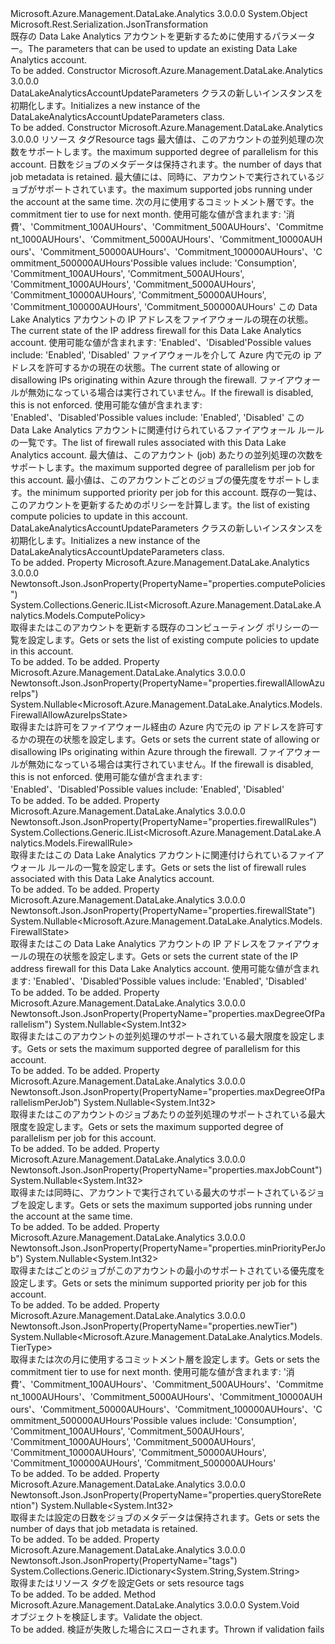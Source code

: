 <Type Name="DataLakeAnalyticsAccountUpdateParameters" FullName="Microsoft.Azure.Management.DataLake.Analytics.Models.DataLakeAnalyticsAccountUpdateParameters">
  <TypeSignature Language="C#" Value="public class DataLakeAnalyticsAccountUpdateParameters" />
  <TypeSignature Language="ILAsm" Value=".class public auto ansi beforefieldinit DataLakeAnalyticsAccountUpdateParameters extends System.Object" />
  <TypeSignature Language="DocId" Value="T:Microsoft.Azure.Management.DataLake.Analytics.Models.DataLakeAnalyticsAccountUpdateParameters" />
  <TypeSignature Language="VB.NET" Value="Public Class DataLakeAnalyticsAccountUpdateParameters" />
  <TypeSignature Language="F#" Value="type DataLakeAnalyticsAccountUpdateParameters = class" />
  <AssemblyInfo>
    <AssemblyName>Microsoft.Azure.Management.DataLake.Analytics</AssemblyName>
    <AssemblyVersion>3.0.0.0</AssemblyVersion>
  </AssemblyInfo>
  <Base>
    <BaseTypeName>System.Object</BaseTypeName>
  </Base>
  <Interfaces />
  <Attributes>
    <Attribute>
      <AttributeName>Microsoft.Rest.Serialization.JsonTransformation</AttributeName>
    </Attribute>
  </Attributes>
  <Docs>
    <summary>
            <span data-ttu-id="1268e-101">既存の Data Lake Analytics アカウントを更新するために使用するパラメーター。</span><span class="sxs-lookup"><span data-stu-id="1268e-101">The parameters that can be used to update an existing Data Lake Analytics account.</span></span>
            </summary>
    <remarks>To be added.</remarks>
  </Docs>
  <Members>
    <Member MemberName=".ctor">
      <MemberSignature Language="C#" Value="public DataLakeAnalyticsAccountUpdateParameters ();" />
      <MemberSignature Language="ILAsm" Value=".method public hidebysig specialname rtspecialname instance void .ctor() cil managed" />
      <MemberSignature Language="DocId" Value="M:Microsoft.Azure.Management.DataLake.Analytics.Models.DataLakeAnalyticsAccountUpdateParameters.#ctor" />
      <MemberSignature Language="VB.NET" Value="Public Sub New ()" />
      <MemberType>Constructor</MemberType>
      <AssemblyInfo>
        <AssemblyName>Microsoft.Azure.Management.DataLake.Analytics</AssemblyName>
        <AssemblyVersion>3.0.0.0</AssemblyVersion>
      </AssemblyInfo>
      <Parameters />
      <Docs>
        <summary>
            <span data-ttu-id="1268e-102">DataLakeAnalyticsAccountUpdateParameters クラスの新しいインスタンスを初期化します。</span><span class="sxs-lookup"><span data-stu-id="1268e-102">Initializes a new instance of the DataLakeAnalyticsAccountUpdateParameters class.</span></span>
            </summary>
        <remarks>To be added.</remarks>
      </Docs>
    </Member>
    <Member MemberName=".ctor">
      <MemberSignature Language="C#" Value="public DataLakeAnalyticsAccountUpdateParameters (System.Collections.Generic.IDictionary&lt;string,string&gt; tags = null, Nullable&lt;int&gt; maxDegreeOfParallelism = null, Nullable&lt;int&gt; queryStoreRetention = null, Nullable&lt;int&gt; maxJobCount = null, Nullable&lt;Microsoft.Azure.Management.DataLake.Analytics.Models.TierType&gt; newTier = null, Nullable&lt;Microsoft.Azure.Management.DataLake.Analytics.Models.FirewallState&gt; firewallState = null, Nullable&lt;Microsoft.Azure.Management.DataLake.Analytics.Models.FirewallAllowAzureIpsState&gt; firewallAllowAzureIps = null, System.Collections.Generic.IList&lt;Microsoft.Azure.Management.DataLake.Analytics.Models.FirewallRule&gt; firewallRules = null, Nullable&lt;int&gt; maxDegreeOfParallelismPerJob = null, Nullable&lt;int&gt; minPriorityPerJob = null, System.Collections.Generic.IList&lt;Microsoft.Azure.Management.DataLake.Analytics.Models.ComputePolicy&gt; computePolicies = null);" />
      <MemberSignature Language="ILAsm" Value=".method public hidebysig specialname rtspecialname instance void .ctor(class System.Collections.Generic.IDictionary`2&lt;string, string&gt; tags, valuetype System.Nullable`1&lt;int32&gt; maxDegreeOfParallelism, valuetype System.Nullable`1&lt;int32&gt; queryStoreRetention, valuetype System.Nullable`1&lt;int32&gt; maxJobCount, valuetype System.Nullable`1&lt;valuetype Microsoft.Azure.Management.DataLake.Analytics.Models.TierType&gt; newTier, valuetype System.Nullable`1&lt;valuetype Microsoft.Azure.Management.DataLake.Analytics.Models.FirewallState&gt; firewallState, valuetype System.Nullable`1&lt;valuetype Microsoft.Azure.Management.DataLake.Analytics.Models.FirewallAllowAzureIpsState&gt; firewallAllowAzureIps, class System.Collections.Generic.IList`1&lt;class Microsoft.Azure.Management.DataLake.Analytics.Models.FirewallRule&gt; firewallRules, valuetype System.Nullable`1&lt;int32&gt; maxDegreeOfParallelismPerJob, valuetype System.Nullable`1&lt;int32&gt; minPriorityPerJob, class System.Collections.Generic.IList`1&lt;class Microsoft.Azure.Management.DataLake.Analytics.Models.ComputePolicy&gt; computePolicies) cil managed" />
      <MemberSignature Language="DocId" Value="M:Microsoft.Azure.Management.DataLake.Analytics.Models.DataLakeAnalyticsAccountUpdateParameters.#ctor(System.Collections.Generic.IDictionary{System.String,System.String},System.Nullable{System.Int32},System.Nullable{System.Int32},System.Nullable{System.Int32},System.Nullable{Microsoft.Azure.Management.DataLake.Analytics.Models.TierType},System.Nullable{Microsoft.Azure.Management.DataLake.Analytics.Models.FirewallState},System.Nullable{Microsoft.Azure.Management.DataLake.Analytics.Models.FirewallAllowAzureIpsState},System.Collections.Generic.IList{Microsoft.Azure.Management.DataLake.Analytics.Models.FirewallRule},System.Nullable{System.Int32},System.Nullable{System.Int32},System.Collections.Generic.IList{Microsoft.Azure.Management.DataLake.Analytics.Models.ComputePolicy})" />
      <MemberSignature Language="VB.NET" Value="Public Sub New (Optional tags As IDictionary(Of String, String) = null, Optional maxDegreeOfParallelism As Nullable(Of Integer) = null, Optional queryStoreRetention As Nullable(Of Integer) = null, Optional maxJobCount As Nullable(Of Integer) = null, Optional newTier As Nullable(Of TierType) = null, Optional firewallState As Nullable(Of FirewallState) = null, Optional firewallAllowAzureIps As Nullable(Of FirewallAllowAzureIpsState) = null, Optional firewallRules As IList(Of FirewallRule) = null, Optional maxDegreeOfParallelismPerJob As Nullable(Of Integer) = null, Optional minPriorityPerJob As Nullable(Of Integer) = null, Optional computePolicies As IList(Of ComputePolicy) = null)" />
      <MemberSignature Language="F#" Value="new Microsoft.Azure.Management.DataLake.Analytics.Models.DataLakeAnalyticsAccountUpdateParameters : System.Collections.Generic.IDictionary&lt;string, string&gt; * Nullable&lt;int&gt; * Nullable&lt;int&gt; * Nullable&lt;int&gt; * Nullable&lt;Microsoft.Azure.Management.DataLake.Analytics.Models.TierType&gt; * Nullable&lt;Microsoft.Azure.Management.DataLake.Analytics.Models.FirewallState&gt; * Nullable&lt;Microsoft.Azure.Management.DataLake.Analytics.Models.FirewallAllowAzureIpsState&gt; * System.Collections.Generic.IList&lt;Microsoft.Azure.Management.DataLake.Analytics.Models.FirewallRule&gt; * Nullable&lt;int&gt; * Nullable&lt;int&gt; * System.Collections.Generic.IList&lt;Microsoft.Azure.Management.DataLake.Analytics.Models.ComputePolicy&gt; -&gt; Microsoft.Azure.Management.DataLake.Analytics.Models.DataLakeAnalyticsAccountUpdateParameters" Usage="new Microsoft.Azure.Management.DataLake.Analytics.Models.DataLakeAnalyticsAccountUpdateParameters (tags, maxDegreeOfParallelism, queryStoreRetention, maxJobCount, newTier, firewallState, firewallAllowAzureIps, firewallRules, maxDegreeOfParallelismPerJob, minPriorityPerJob, computePolicies)" />
      <MemberType>Constructor</MemberType>
      <AssemblyInfo>
        <AssemblyName>Microsoft.Azure.Management.DataLake.Analytics</AssemblyName>
        <AssemblyVersion>3.0.0.0</AssemblyVersion>
      </AssemblyInfo>
      <Parameters>
        <Parameter Name="tags" Type="System.Collections.Generic.IDictionary&lt;System.String,System.String&gt;" />
        <Parameter Name="maxDegreeOfParallelism" Type="System.Nullable&lt;System.Int32&gt;" />
        <Parameter Name="queryStoreRetention" Type="System.Nullable&lt;System.Int32&gt;" />
        <Parameter Name="maxJobCount" Type="System.Nullable&lt;System.Int32&gt;" />
        <Parameter Name="newTier" Type="System.Nullable&lt;Microsoft.Azure.Management.DataLake.Analytics.Models.TierType&gt;" />
        <Parameter Name="firewallState" Type="System.Nullable&lt;Microsoft.Azure.Management.DataLake.Analytics.Models.FirewallState&gt;" />
        <Parameter Name="firewallAllowAzureIps" Type="System.Nullable&lt;Microsoft.Azure.Management.DataLake.Analytics.Models.FirewallAllowAzureIpsState&gt;" />
        <Parameter Name="firewallRules" Type="System.Collections.Generic.IList&lt;Microsoft.Azure.Management.DataLake.Analytics.Models.FirewallRule&gt;" />
        <Parameter Name="maxDegreeOfParallelismPerJob" Type="System.Nullable&lt;System.Int32&gt;" />
        <Parameter Name="minPriorityPerJob" Type="System.Nullable&lt;System.Int32&gt;" />
        <Parameter Name="computePolicies" Type="System.Collections.Generic.IList&lt;Microsoft.Azure.Management.DataLake.Analytics.Models.ComputePolicy&gt;" />
      </Parameters>
      <Docs>
        <param name="tags"><span data-ttu-id="1268e-103">リソース タグ</span><span class="sxs-lookup"><span data-stu-id="1268e-103">Resource tags</span></span></param>
        <param name="maxDegreeOfParallelism"><span data-ttu-id="1268e-104">最大値は、このアカウントの並列処理の次数をサポートします。</span><span class="sxs-lookup"><span data-stu-id="1268e-104">the maximum supported degree of parallelism for this account.</span></span></param>
        <param name="queryStoreRetention"><span data-ttu-id="1268e-105">日数をジョブのメタデータは保持されます。</span><span class="sxs-lookup"><span data-stu-id="1268e-105">the number of days that job metadata is retained.</span></span></param>
        <param name="maxJobCount"><span data-ttu-id="1268e-106">最大値には、同時に、アカウントで実行されているジョブがサポートされています。</span><span class="sxs-lookup"><span data-stu-id="1268e-106">the maximum supported jobs running under the account at the same time.</span></span></param>
        <param name="newTier"><span data-ttu-id="1268e-107">次の月に使用するコミットメント層です。</span><span class="sxs-lookup"><span data-stu-id="1268e-107">the commitment tier to use for next month.</span></span>
            <span data-ttu-id="1268e-108">使用可能な値が含まれます: '消費'、'Commitment_100AUHours'、'Commitment_500AUHours'、'Commitment_1000AUHours'、'Commitment_5000AUHours'、'Commitment_10000AUHours'、'Commitment_50000AUHours'、'Commitment_100000AUHours'、'Commitment_500000AUHours'</span><span class="sxs-lookup"><span data-stu-id="1268e-108">Possible values include: 'Consumption', 'Commitment_100AUHours', 'Commitment_500AUHours', 'Commitment_1000AUHours', 'Commitment_5000AUHours', 'Commitment_10000AUHours', 'Commitment_50000AUHours', 'Commitment_100000AUHours', 'Commitment_500000AUHours'</span></span></param>
        <param name="firewallState"><span data-ttu-id="1268e-109">この Data Lake Analytics アカウントの IP アドレスをファイアウォールの現在の状態。</span><span class="sxs-lookup"><span data-stu-id="1268e-109">The current state of the IP address firewall for this Data Lake Analytics account.</span></span> <span data-ttu-id="1268e-110">使用可能な値が含まれます: 'Enabled'、'Disabled'</span><span class="sxs-lookup"><span data-stu-id="1268e-110">Possible values include: 'Enabled', 'Disabled'</span></span></param>
        <param name="firewallAllowAzureIps"><span data-ttu-id="1268e-111">ファイアウォールを介して Azure 内で元の ip アドレスを許可するかの現在の状態。</span><span class="sxs-lookup"><span data-stu-id="1268e-111">The current state of allowing or disallowing IPs originating within Azure through the firewall.</span></span>
            <span data-ttu-id="1268e-112">ファイアウォールが無効になっている場合は実行されていません。</span><span class="sxs-lookup"><span data-stu-id="1268e-112">If the firewall is disabled, this is not enforced.</span></span> <span data-ttu-id="1268e-113">使用可能な値が含まれます: 'Enabled'、'Disabled'</span><span class="sxs-lookup"><span data-stu-id="1268e-113">Possible values include: 'Enabled', 'Disabled'</span></span></param>
        <param name="firewallRules"><span data-ttu-id="1268e-114">この Data Lake Analytics アカウントに関連付けられているファイアウォール ルールの一覧です。</span><span class="sxs-lookup"><span data-stu-id="1268e-114">The list of firewall rules associated with this Data Lake Analytics account.</span></span></param>
        <param name="maxDegreeOfParallelismPerJob"><span data-ttu-id="1268e-115">最大値は、このアカウント (job) あたりの並列処理の次数をサポートします。</span><span class="sxs-lookup"><span data-stu-id="1268e-115">the maximum supported degree of parallelism per job for this account.</span></span></param>
        <param name="minPriorityPerJob"><span data-ttu-id="1268e-116">最小値は、このアカウントごとのジョブの優先度をサポートします。</span><span class="sxs-lookup"><span data-stu-id="1268e-116">the minimum supported priority per job for this account.</span></span></param>
        <param name="computePolicies"><span data-ttu-id="1268e-117">既存の一覧は、このアカウントを更新するためのポリシーを計算します。</span><span class="sxs-lookup"><span data-stu-id="1268e-117">the list of existing compute policies to update in this account.</span></span></param>
        <summary>
            <span data-ttu-id="1268e-118">DataLakeAnalyticsAccountUpdateParameters クラスの新しいインスタンスを初期化します。</span><span class="sxs-lookup"><span data-stu-id="1268e-118">Initializes a new instance of the DataLakeAnalyticsAccountUpdateParameters class.</span></span>
            </summary>
        <remarks>To be added.</remarks>
      </Docs>
    </Member>
    <Member MemberName="ComputePolicies">
      <MemberSignature Language="C#" Value="public System.Collections.Generic.IList&lt;Microsoft.Azure.Management.DataLake.Analytics.Models.ComputePolicy&gt; ComputePolicies { get; set; }" />
      <MemberSignature Language="ILAsm" Value=".property instance class System.Collections.Generic.IList`1&lt;class Microsoft.Azure.Management.DataLake.Analytics.Models.ComputePolicy&gt; ComputePolicies" />
      <MemberSignature Language="DocId" Value="P:Microsoft.Azure.Management.DataLake.Analytics.Models.DataLakeAnalyticsAccountUpdateParameters.ComputePolicies" />
      <MemberSignature Language="VB.NET" Value="Public Property ComputePolicies As IList(Of ComputePolicy)" />
      <MemberSignature Language="F#" Value="member this.ComputePolicies : System.Collections.Generic.IList&lt;Microsoft.Azure.Management.DataLake.Analytics.Models.ComputePolicy&gt; with get, set" Usage="Microsoft.Azure.Management.DataLake.Analytics.Models.DataLakeAnalyticsAccountUpdateParameters.ComputePolicies" />
      <MemberType>Property</MemberType>
      <AssemblyInfo>
        <AssemblyName>Microsoft.Azure.Management.DataLake.Analytics</AssemblyName>
        <AssemblyVersion>3.0.0.0</AssemblyVersion>
      </AssemblyInfo>
      <Attributes>
        <Attribute>
          <AttributeName>Newtonsoft.Json.JsonProperty(PropertyName="properties.computePolicies")</AttributeName>
        </Attribute>
      </Attributes>
      <ReturnValue>
        <ReturnType>System.Collections.Generic.IList&lt;Microsoft.Azure.Management.DataLake.Analytics.Models.ComputePolicy&gt;</ReturnType>
      </ReturnValue>
      <Docs>
        <summary>
            <span data-ttu-id="1268e-119">取得またはこのアカウントを更新する既存のコンピューティング ポリシーの一覧を設定します。</span><span class="sxs-lookup"><span data-stu-id="1268e-119">Gets or sets the list of existing compute policies to update in this account.</span></span>
            </summary>
        <value>To be added.</value>
        <remarks>To be added.</remarks>
      </Docs>
    </Member>
    <Member MemberName="FirewallAllowAzureIps">
      <MemberSignature Language="C#" Value="public Nullable&lt;Microsoft.Azure.Management.DataLake.Analytics.Models.FirewallAllowAzureIpsState&gt; FirewallAllowAzureIps { get; set; }" />
      <MemberSignature Language="ILAsm" Value=".property instance valuetype System.Nullable`1&lt;valuetype Microsoft.Azure.Management.DataLake.Analytics.Models.FirewallAllowAzureIpsState&gt; FirewallAllowAzureIps" />
      <MemberSignature Language="DocId" Value="P:Microsoft.Azure.Management.DataLake.Analytics.Models.DataLakeAnalyticsAccountUpdateParameters.FirewallAllowAzureIps" />
      <MemberSignature Language="VB.NET" Value="Public Property FirewallAllowAzureIps As Nullable(Of FirewallAllowAzureIpsState)" />
      <MemberSignature Language="F#" Value="member this.FirewallAllowAzureIps : Nullable&lt;Microsoft.Azure.Management.DataLake.Analytics.Models.FirewallAllowAzureIpsState&gt; with get, set" Usage="Microsoft.Azure.Management.DataLake.Analytics.Models.DataLakeAnalyticsAccountUpdateParameters.FirewallAllowAzureIps" />
      <MemberType>Property</MemberType>
      <AssemblyInfo>
        <AssemblyName>Microsoft.Azure.Management.DataLake.Analytics</AssemblyName>
        <AssemblyVersion>3.0.0.0</AssemblyVersion>
      </AssemblyInfo>
      <Attributes>
        <Attribute>
          <AttributeName>Newtonsoft.Json.JsonProperty(PropertyName="properties.firewallAllowAzureIps")</AttributeName>
        </Attribute>
      </Attributes>
      <ReturnValue>
        <ReturnType>System.Nullable&lt;Microsoft.Azure.Management.DataLake.Analytics.Models.FirewallAllowAzureIpsState&gt;</ReturnType>
      </ReturnValue>
      <Docs>
        <summary>
            <span data-ttu-id="1268e-120">取得または許可をファイアウォール経由の Azure 内で元の ip アドレスを許可するかの現在の状態を設定します。</span><span class="sxs-lookup"><span data-stu-id="1268e-120">Gets or sets the current state of allowing or disallowing IPs originating within Azure through the firewall.</span></span> <span data-ttu-id="1268e-121">ファイアウォールが無効になっている場合は実行されていません。</span><span class="sxs-lookup"><span data-stu-id="1268e-121">If the firewall is disabled, this is not enforced.</span></span> <span data-ttu-id="1268e-122">使用可能な値が含まれます: 'Enabled'、'Disabled'</span><span class="sxs-lookup"><span data-stu-id="1268e-122">Possible values include: 'Enabled', 'Disabled'</span></span>
            </summary>
        <value>To be added.</value>
        <remarks>To be added.</remarks>
      </Docs>
    </Member>
    <Member MemberName="FirewallRules">
      <MemberSignature Language="C#" Value="public System.Collections.Generic.IList&lt;Microsoft.Azure.Management.DataLake.Analytics.Models.FirewallRule&gt; FirewallRules { get; set; }" />
      <MemberSignature Language="ILAsm" Value=".property instance class System.Collections.Generic.IList`1&lt;class Microsoft.Azure.Management.DataLake.Analytics.Models.FirewallRule&gt; FirewallRules" />
      <MemberSignature Language="DocId" Value="P:Microsoft.Azure.Management.DataLake.Analytics.Models.DataLakeAnalyticsAccountUpdateParameters.FirewallRules" />
      <MemberSignature Language="VB.NET" Value="Public Property FirewallRules As IList(Of FirewallRule)" />
      <MemberSignature Language="F#" Value="member this.FirewallRules : System.Collections.Generic.IList&lt;Microsoft.Azure.Management.DataLake.Analytics.Models.FirewallRule&gt; with get, set" Usage="Microsoft.Azure.Management.DataLake.Analytics.Models.DataLakeAnalyticsAccountUpdateParameters.FirewallRules" />
      <MemberType>Property</MemberType>
      <AssemblyInfo>
        <AssemblyName>Microsoft.Azure.Management.DataLake.Analytics</AssemblyName>
        <AssemblyVersion>3.0.0.0</AssemblyVersion>
      </AssemblyInfo>
      <Attributes>
        <Attribute>
          <AttributeName>Newtonsoft.Json.JsonProperty(PropertyName="properties.firewallRules")</AttributeName>
        </Attribute>
      </Attributes>
      <ReturnValue>
        <ReturnType>System.Collections.Generic.IList&lt;Microsoft.Azure.Management.DataLake.Analytics.Models.FirewallRule&gt;</ReturnType>
      </ReturnValue>
      <Docs>
        <summary>
            <span data-ttu-id="1268e-123">取得またはこの Data Lake Analytics アカウントに関連付けられているファイアウォール ルールの一覧を設定します。</span><span class="sxs-lookup"><span data-stu-id="1268e-123">Gets or sets the list of firewall rules associated with this Data Lake Analytics account.</span></span>
            </summary>
        <value>To be added.</value>
        <remarks>To be added.</remarks>
      </Docs>
    </Member>
    <Member MemberName="FirewallState">
      <MemberSignature Language="C#" Value="public Nullable&lt;Microsoft.Azure.Management.DataLake.Analytics.Models.FirewallState&gt; FirewallState { get; set; }" />
      <MemberSignature Language="ILAsm" Value=".property instance valuetype System.Nullable`1&lt;valuetype Microsoft.Azure.Management.DataLake.Analytics.Models.FirewallState&gt; FirewallState" />
      <MemberSignature Language="DocId" Value="P:Microsoft.Azure.Management.DataLake.Analytics.Models.DataLakeAnalyticsAccountUpdateParameters.FirewallState" />
      <MemberSignature Language="VB.NET" Value="Public Property FirewallState As Nullable(Of FirewallState)" />
      <MemberSignature Language="F#" Value="member this.FirewallState : Nullable&lt;Microsoft.Azure.Management.DataLake.Analytics.Models.FirewallState&gt; with get, set" Usage="Microsoft.Azure.Management.DataLake.Analytics.Models.DataLakeAnalyticsAccountUpdateParameters.FirewallState" />
      <MemberType>Property</MemberType>
      <AssemblyInfo>
        <AssemblyName>Microsoft.Azure.Management.DataLake.Analytics</AssemblyName>
        <AssemblyVersion>3.0.0.0</AssemblyVersion>
      </AssemblyInfo>
      <Attributes>
        <Attribute>
          <AttributeName>Newtonsoft.Json.JsonProperty(PropertyName="properties.firewallState")</AttributeName>
        </Attribute>
      </Attributes>
      <ReturnValue>
        <ReturnType>System.Nullable&lt;Microsoft.Azure.Management.DataLake.Analytics.Models.FirewallState&gt;</ReturnType>
      </ReturnValue>
      <Docs>
        <summary>
            <span data-ttu-id="1268e-124">取得またはこの Data Lake Analytics アカウントの IP アドレスをファイアウォールの現在の状態を設定します。</span><span class="sxs-lookup"><span data-stu-id="1268e-124">Gets or sets the current state of the IP address firewall for this Data Lake Analytics account.</span></span> <span data-ttu-id="1268e-125">使用可能な値が含まれます: 'Enabled'、'Disabled'</span><span class="sxs-lookup"><span data-stu-id="1268e-125">Possible values include: 'Enabled', 'Disabled'</span></span>
            </summary>
        <value>To be added.</value>
        <remarks>To be added.</remarks>
      </Docs>
    </Member>
    <Member MemberName="MaxDegreeOfParallelism">
      <MemberSignature Language="C#" Value="public Nullable&lt;int&gt; MaxDegreeOfParallelism { get; set; }" />
      <MemberSignature Language="ILAsm" Value=".property instance valuetype System.Nullable`1&lt;int32&gt; MaxDegreeOfParallelism" />
      <MemberSignature Language="DocId" Value="P:Microsoft.Azure.Management.DataLake.Analytics.Models.DataLakeAnalyticsAccountUpdateParameters.MaxDegreeOfParallelism" />
      <MemberSignature Language="VB.NET" Value="Public Property MaxDegreeOfParallelism As Nullable(Of Integer)" />
      <MemberSignature Language="F#" Value="member this.MaxDegreeOfParallelism : Nullable&lt;int&gt; with get, set" Usage="Microsoft.Azure.Management.DataLake.Analytics.Models.DataLakeAnalyticsAccountUpdateParameters.MaxDegreeOfParallelism" />
      <MemberType>Property</MemberType>
      <AssemblyInfo>
        <AssemblyName>Microsoft.Azure.Management.DataLake.Analytics</AssemblyName>
        <AssemblyVersion>3.0.0.0</AssemblyVersion>
      </AssemblyInfo>
      <Attributes>
        <Attribute>
          <AttributeName>Newtonsoft.Json.JsonProperty(PropertyName="properties.maxDegreeOfParallelism")</AttributeName>
        </Attribute>
      </Attributes>
      <ReturnValue>
        <ReturnType>System.Nullable&lt;System.Int32&gt;</ReturnType>
      </ReturnValue>
      <Docs>
        <summary>
            <span data-ttu-id="1268e-126">取得またはこのアカウントの並列処理のサポートされている最大限度を設定します。</span><span class="sxs-lookup"><span data-stu-id="1268e-126">Gets or sets the maximum supported degree of parallelism for this account.</span></span>
            </summary>
        <value>To be added.</value>
        <remarks>To be added.</remarks>
      </Docs>
    </Member>
    <Member MemberName="MaxDegreeOfParallelismPerJob">
      <MemberSignature Language="C#" Value="public Nullable&lt;int&gt; MaxDegreeOfParallelismPerJob { get; set; }" />
      <MemberSignature Language="ILAsm" Value=".property instance valuetype System.Nullable`1&lt;int32&gt; MaxDegreeOfParallelismPerJob" />
      <MemberSignature Language="DocId" Value="P:Microsoft.Azure.Management.DataLake.Analytics.Models.DataLakeAnalyticsAccountUpdateParameters.MaxDegreeOfParallelismPerJob" />
      <MemberSignature Language="VB.NET" Value="Public Property MaxDegreeOfParallelismPerJob As Nullable(Of Integer)" />
      <MemberSignature Language="F#" Value="member this.MaxDegreeOfParallelismPerJob : Nullable&lt;int&gt; with get, set" Usage="Microsoft.Azure.Management.DataLake.Analytics.Models.DataLakeAnalyticsAccountUpdateParameters.MaxDegreeOfParallelismPerJob" />
      <MemberType>Property</MemberType>
      <AssemblyInfo>
        <AssemblyName>Microsoft.Azure.Management.DataLake.Analytics</AssemblyName>
        <AssemblyVersion>3.0.0.0</AssemblyVersion>
      </AssemblyInfo>
      <Attributes>
        <Attribute>
          <AttributeName>Newtonsoft.Json.JsonProperty(PropertyName="properties.maxDegreeOfParallelismPerJob")</AttributeName>
        </Attribute>
      </Attributes>
      <ReturnValue>
        <ReturnType>System.Nullable&lt;System.Int32&gt;</ReturnType>
      </ReturnValue>
      <Docs>
        <summary>
            <span data-ttu-id="1268e-127">取得またはこのアカウントのジョブあたりの並列処理のサポートされている最大限度を設定します。</span><span class="sxs-lookup"><span data-stu-id="1268e-127">Gets or sets the maximum supported degree of parallelism per job for this account.</span></span>
            </summary>
        <value>To be added.</value>
        <remarks>To be added.</remarks>
      </Docs>
    </Member>
    <Member MemberName="MaxJobCount">
      <MemberSignature Language="C#" Value="public Nullable&lt;int&gt; MaxJobCount { get; set; }" />
      <MemberSignature Language="ILAsm" Value=".property instance valuetype System.Nullable`1&lt;int32&gt; MaxJobCount" />
      <MemberSignature Language="DocId" Value="P:Microsoft.Azure.Management.DataLake.Analytics.Models.DataLakeAnalyticsAccountUpdateParameters.MaxJobCount" />
      <MemberSignature Language="VB.NET" Value="Public Property MaxJobCount As Nullable(Of Integer)" />
      <MemberSignature Language="F#" Value="member this.MaxJobCount : Nullable&lt;int&gt; with get, set" Usage="Microsoft.Azure.Management.DataLake.Analytics.Models.DataLakeAnalyticsAccountUpdateParameters.MaxJobCount" />
      <MemberType>Property</MemberType>
      <AssemblyInfo>
        <AssemblyName>Microsoft.Azure.Management.DataLake.Analytics</AssemblyName>
        <AssemblyVersion>3.0.0.0</AssemblyVersion>
      </AssemblyInfo>
      <Attributes>
        <Attribute>
          <AttributeName>Newtonsoft.Json.JsonProperty(PropertyName="properties.maxJobCount")</AttributeName>
        </Attribute>
      </Attributes>
      <ReturnValue>
        <ReturnType>System.Nullable&lt;System.Int32&gt;</ReturnType>
      </ReturnValue>
      <Docs>
        <summary>
            <span data-ttu-id="1268e-128">取得または同時に、アカウントで実行されている最大のサポートされているジョブを設定します。</span><span class="sxs-lookup"><span data-stu-id="1268e-128">Gets or sets the maximum supported jobs running under the account at the same time.</span></span>
            </summary>
        <value>To be added.</value>
        <remarks>To be added.</remarks>
      </Docs>
    </Member>
    <Member MemberName="MinPriorityPerJob">
      <MemberSignature Language="C#" Value="public Nullable&lt;int&gt; MinPriorityPerJob { get; set; }" />
      <MemberSignature Language="ILAsm" Value=".property instance valuetype System.Nullable`1&lt;int32&gt; MinPriorityPerJob" />
      <MemberSignature Language="DocId" Value="P:Microsoft.Azure.Management.DataLake.Analytics.Models.DataLakeAnalyticsAccountUpdateParameters.MinPriorityPerJob" />
      <MemberSignature Language="VB.NET" Value="Public Property MinPriorityPerJob As Nullable(Of Integer)" />
      <MemberSignature Language="F#" Value="member this.MinPriorityPerJob : Nullable&lt;int&gt; with get, set" Usage="Microsoft.Azure.Management.DataLake.Analytics.Models.DataLakeAnalyticsAccountUpdateParameters.MinPriorityPerJob" />
      <MemberType>Property</MemberType>
      <AssemblyInfo>
        <AssemblyName>Microsoft.Azure.Management.DataLake.Analytics</AssemblyName>
        <AssemblyVersion>3.0.0.0</AssemblyVersion>
      </AssemblyInfo>
      <Attributes>
        <Attribute>
          <AttributeName>Newtonsoft.Json.JsonProperty(PropertyName="properties.minPriorityPerJob")</AttributeName>
        </Attribute>
      </Attributes>
      <ReturnValue>
        <ReturnType>System.Nullable&lt;System.Int32&gt;</ReturnType>
      </ReturnValue>
      <Docs>
        <summary>
            <span data-ttu-id="1268e-129">取得またはごとのジョブがこのアカウントの最小のサポートされている優先度を設定します。</span><span class="sxs-lookup"><span data-stu-id="1268e-129">Gets or sets the minimum supported priority per job for this account.</span></span>
            </summary>
        <value>To be added.</value>
        <remarks>To be added.</remarks>
      </Docs>
    </Member>
    <Member MemberName="NewTier">
      <MemberSignature Language="C#" Value="public Nullable&lt;Microsoft.Azure.Management.DataLake.Analytics.Models.TierType&gt; NewTier { get; set; }" />
      <MemberSignature Language="ILAsm" Value=".property instance valuetype System.Nullable`1&lt;valuetype Microsoft.Azure.Management.DataLake.Analytics.Models.TierType&gt; NewTier" />
      <MemberSignature Language="DocId" Value="P:Microsoft.Azure.Management.DataLake.Analytics.Models.DataLakeAnalyticsAccountUpdateParameters.NewTier" />
      <MemberSignature Language="VB.NET" Value="Public Property NewTier As Nullable(Of TierType)" />
      <MemberSignature Language="F#" Value="member this.NewTier : Nullable&lt;Microsoft.Azure.Management.DataLake.Analytics.Models.TierType&gt; with get, set" Usage="Microsoft.Azure.Management.DataLake.Analytics.Models.DataLakeAnalyticsAccountUpdateParameters.NewTier" />
      <MemberType>Property</MemberType>
      <AssemblyInfo>
        <AssemblyName>Microsoft.Azure.Management.DataLake.Analytics</AssemblyName>
        <AssemblyVersion>3.0.0.0</AssemblyVersion>
      </AssemblyInfo>
      <Attributes>
        <Attribute>
          <AttributeName>Newtonsoft.Json.JsonProperty(PropertyName="properties.newTier")</AttributeName>
        </Attribute>
      </Attributes>
      <ReturnValue>
        <ReturnType>System.Nullable&lt;Microsoft.Azure.Management.DataLake.Analytics.Models.TierType&gt;</ReturnType>
      </ReturnValue>
      <Docs>
        <summary>
            <span data-ttu-id="1268e-130">取得または次の月に使用するコミットメント層を設定します。</span><span class="sxs-lookup"><span data-stu-id="1268e-130">Gets or sets the commitment tier to use for next month.</span></span> <span data-ttu-id="1268e-131">使用可能な値が含まれます: '消費'、'Commitment_100AUHours'、'Commitment_500AUHours'、'Commitment_1000AUHours'、'Commitment_5000AUHours'、'Commitment_10000AUHours'、'Commitment_50000AUHours'、'Commitment_100000AUHours'、'Commitment_500000AUHours'</span><span class="sxs-lookup"><span data-stu-id="1268e-131">Possible values include: 'Consumption', 'Commitment_100AUHours', 'Commitment_500AUHours', 'Commitment_1000AUHours', 'Commitment_5000AUHours', 'Commitment_10000AUHours', 'Commitment_50000AUHours', 'Commitment_100000AUHours', 'Commitment_500000AUHours'</span></span>
            </summary>
        <value>To be added.</value>
        <remarks>To be added.</remarks>
      </Docs>
    </Member>
    <Member MemberName="QueryStoreRetention">
      <MemberSignature Language="C#" Value="public Nullable&lt;int&gt; QueryStoreRetention { get; set; }" />
      <MemberSignature Language="ILAsm" Value=".property instance valuetype System.Nullable`1&lt;int32&gt; QueryStoreRetention" />
      <MemberSignature Language="DocId" Value="P:Microsoft.Azure.Management.DataLake.Analytics.Models.DataLakeAnalyticsAccountUpdateParameters.QueryStoreRetention" />
      <MemberSignature Language="VB.NET" Value="Public Property QueryStoreRetention As Nullable(Of Integer)" />
      <MemberSignature Language="F#" Value="member this.QueryStoreRetention : Nullable&lt;int&gt; with get, set" Usage="Microsoft.Azure.Management.DataLake.Analytics.Models.DataLakeAnalyticsAccountUpdateParameters.QueryStoreRetention" />
      <MemberType>Property</MemberType>
      <AssemblyInfo>
        <AssemblyName>Microsoft.Azure.Management.DataLake.Analytics</AssemblyName>
        <AssemblyVersion>3.0.0.0</AssemblyVersion>
      </AssemblyInfo>
      <Attributes>
        <Attribute>
          <AttributeName>Newtonsoft.Json.JsonProperty(PropertyName="properties.queryStoreRetention")</AttributeName>
        </Attribute>
      </Attributes>
      <ReturnValue>
        <ReturnType>System.Nullable&lt;System.Int32&gt;</ReturnType>
      </ReturnValue>
      <Docs>
        <summary>
            <span data-ttu-id="1268e-132">取得または設定の日数をジョブのメタデータは保持されます。</span><span class="sxs-lookup"><span data-stu-id="1268e-132">Gets or sets the number of days that job metadata is retained.</span></span>
            </summary>
        <value>To be added.</value>
        <remarks>To be added.</remarks>
      </Docs>
    </Member>
    <Member MemberName="Tags">
      <MemberSignature Language="C#" Value="public System.Collections.Generic.IDictionary&lt;string,string&gt; Tags { get; set; }" />
      <MemberSignature Language="ILAsm" Value=".property instance class System.Collections.Generic.IDictionary`2&lt;string, string&gt; Tags" />
      <MemberSignature Language="DocId" Value="P:Microsoft.Azure.Management.DataLake.Analytics.Models.DataLakeAnalyticsAccountUpdateParameters.Tags" />
      <MemberSignature Language="VB.NET" Value="Public Property Tags As IDictionary(Of String, String)" />
      <MemberSignature Language="F#" Value="member this.Tags : System.Collections.Generic.IDictionary&lt;string, string&gt; with get, set" Usage="Microsoft.Azure.Management.DataLake.Analytics.Models.DataLakeAnalyticsAccountUpdateParameters.Tags" />
      <MemberType>Property</MemberType>
      <AssemblyInfo>
        <AssemblyName>Microsoft.Azure.Management.DataLake.Analytics</AssemblyName>
        <AssemblyVersion>3.0.0.0</AssemblyVersion>
      </AssemblyInfo>
      <Attributes>
        <Attribute>
          <AttributeName>Newtonsoft.Json.JsonProperty(PropertyName="tags")</AttributeName>
        </Attribute>
      </Attributes>
      <ReturnValue>
        <ReturnType>System.Collections.Generic.IDictionary&lt;System.String,System.String&gt;</ReturnType>
      </ReturnValue>
      <Docs>
        <summary>
            <span data-ttu-id="1268e-133">取得またはリソース タグを設定</span><span class="sxs-lookup"><span data-stu-id="1268e-133">Gets or sets resource tags</span></span>
            </summary>
        <value>To be added.</value>
        <remarks>To be added.</remarks>
      </Docs>
    </Member>
    <Member MemberName="Validate">
      <MemberSignature Language="C#" Value="public virtual void Validate ();" />
      <MemberSignature Language="ILAsm" Value=".method public hidebysig newslot virtual instance void Validate() cil managed" />
      <MemberSignature Language="DocId" Value="M:Microsoft.Azure.Management.DataLake.Analytics.Models.DataLakeAnalyticsAccountUpdateParameters.Validate" />
      <MemberSignature Language="VB.NET" Value="Public Overridable Sub Validate ()" />
      <MemberSignature Language="F#" Value="abstract member Validate : unit -&gt; unit&#xA;override this.Validate : unit -&gt; unit" Usage="dataLakeAnalyticsAccountUpdateParameters.Validate " />
      <MemberType>Method</MemberType>
      <AssemblyInfo>
        <AssemblyName>Microsoft.Azure.Management.DataLake.Analytics</AssemblyName>
        <AssemblyVersion>3.0.0.0</AssemblyVersion>
      </AssemblyInfo>
      <ReturnValue>
        <ReturnType>System.Void</ReturnType>
      </ReturnValue>
      <Parameters />
      <Docs>
        <summary>
            <span data-ttu-id="1268e-134">オブジェクトを検証します。</span><span class="sxs-lookup"><span data-stu-id="1268e-134">Validate the object.</span></span>
            </summary>
        <remarks>To be added.</remarks>
        <exception cref="T:Microsoft.Rest.ValidationException">
            <span data-ttu-id="1268e-135">検証が失敗した場合にスローされます。</span><span class="sxs-lookup"><span data-stu-id="1268e-135">Thrown if validation fails</span></span>
            </exception>
      </Docs>
    </Member>
  </Members>
</Type>